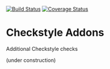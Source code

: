 [![Build Status](https://travis-ci.org/checkstyle-addons/checkstyle-addons.svg?branch=master)](https://travis-ci.org/checkstyle-addons/checkstyle-addons) [![Coverage Status](https://coveralls.io/repos/checkstyle-addons/checkstyle-addons/badge.svg?branch=master)](https://coveralls.io/r/checkstyle-addons/checkstyle-addons?branch=master)

# Checkstyle Addons

Additional Checkstyle checks

(under construction)
